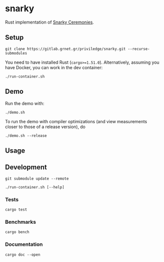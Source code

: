 # snarky

Rust implementation of [Snarky Ceremonies](https://eprint.iacr.org/2021/219.pdf).

## Setup

```commandline
git clone https://gitlab.grnet.gr/priviledge/snarky.git --recurse-submodules
```

You need to have installed Rust (`cargo>=1.51.0`). Alternatively, assuming you
have Docker, you can work in the dev container:

```commandline
./run-container.sh
```

## Demo

Run the demo with:

```commandline
./demo.sh
```

To run the demo with compiler optimizations (and view measurements closer to
those of a release version), do

```commandline
./demo.sh --release
```

## Usage

## Development

```commandline
git submodule update --remote
```

```commandline
./run-container.sh [--help]
```

### Tests

```commandline
cargo test
```

### Benchmarks

```commandline
cargo bench
```

### Documentation

```commandline
cargo doc --open
```
